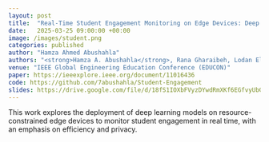 ```yaml
---
layout: post
title:  "Real-Time Student Engagement Monitoring on Edge Devices: Deep Learning Meets Efficiency and Privacy"
date:   2025-03-25 09:00:00 +00:00
image: /images/student.png
categories: published
author: "Hamza Ahmed Abushahla"
authors: "<strong>Hamza A. Abushahla</strong>, Rana Gharaibeh, Lodan Elmugamer, Ali Reza Sajun, Imran A. Zualkernan"
venue: "IEEE Global Engineering Education Conference (EDUCON)"
paper: https://ieeexplore.ieee.org/document/11016436
code: https://github.com/7abushahla/Student-Engagement
slides: https://drive.google.com/file/d/18fS1IOXbFVyzDYwdRmXKf6EGfvyUbGWV/view?usp=share_link
---
```

This work explores the deployment of deep learning models on resource-constrained edge devices to monitor student engagement in real time, with an emphasis on efficiency and privacy.
